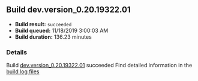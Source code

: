 ## Build dev.version_0.20.19322.01
- **Build result:** `succeeded`
- **Build queued:** 11/18/2019 3:00:03 AM
- **Build duration:** 136.23 minutes
### Details
Build [dev.version_0.20.19322.01](https://winappstudio.visualstudio.com/web/build.aspx?pcguid=a4ef43be-68ce-4195-a619-079b4d9834c2&builduri=vstfs%3a%2f%2f%2fBuild%2fBuild%2f31933) succeeded
Find detailed information in the [build log files]()
